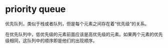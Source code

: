 # priority queue

优先队列，类似于栈或者队列，但是每个元素之间存在着“优先级”的关系。

在优先队列中，低优先级的元素前面应该是高优先级的元素。如果两个元素的优先级相同，这队列中的顺序即是他们的出现顺序。